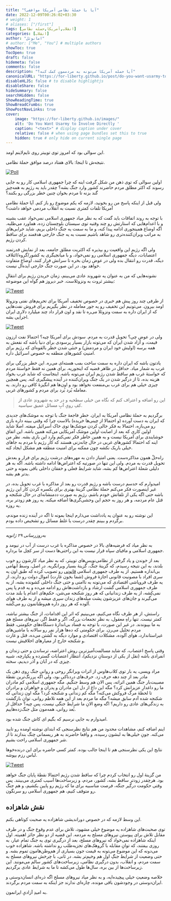```yaml
---
title: "آیا با حملهٔ نظامیِ آمریکا موافقی؟"
date: 2022-12-09T00:26:02+03:30
# weight: 1
# aliases: ["/first"]
tags: [انقلاب,آمریکا,حمله نظامی]
categories: [انقلاب]
author: "امانوئل"
# author: ["Me", "You"] # multiple authors
showToc: true
TocOpen: true
draft: false
hidemeta: false
comments: false
description: "آیا حمله آمریکا می‌تونه به مردممون کمک کنه؟"
canonicalURL: "https://for-liberty.github.io/post/do-you-want-usarmy-to-involve-directly"
disableHLJS: false # to disable highlightjs
disableShare: false
hideSummary: false
searchHidden: false
ShowReadingTime: true
ShowBreadCrumbs: true
ShowPostNavLinks: true
cover:
    image: "https://for-liberty.github.io/images/" 
    alt: 'Do You Want Usarmy to Involve Directly '
    caption: "<text>" # display caption under cover
    relative: false # when using page bundles set this to true
    hidden: true # only hide on current single page
---
```

این سوالی بود که امروز توی توییتر روی تایم‌لاینم اومد.

نتیجه‌ش تا اینجا: بالای هفتاد درصد موافق حملهٔ نظامی.

[![Poll](/images/do-you-want-usarmy-to-involve-directly/01.png#center)](https://twitter.com/A_z_im/status/1600930164627492864)

اولین سوالی که توی ذهن من شکل گرفت اینه که چرا جمهوری اسلامی کار رو به جایی رسوند که اکثر مطلق مردم حاضرند کشور وارد جنگ بشه؟ چقدر باید یه رژیم به همه‌چیز گند بزنه تا مردم بخوان چنین خطر بزرگی رو بکنند؟

ولی قبل از اینکه پاسخ من رو بخونید، لازمه که یکم موضوع رو باز کنم. آیا حملهٔ نظامی آمریکا تلفات کمتری نسبت به انقلاب مردمی خواهد داشت؟

با توجه به روند اتفاقات باید گفت که به نظر میاد جمهوری اسلامی نمی‌خواد عقب بشینه و با اعدام‌هایی که استارتش رو چند وقتیه توی سیستان بلوچستان زده، هماورد می‌طلبه. اگه اوضاع همینجوری ادامه پیدا کنه، و ما به سمت یه جنگ داخلی بریم، شاید خرابی‌های به مراتب ویران‌کننده‌تری رو شاهد باشیم نسبت به یه جنگ خارجی هدفمند برای ساقط کردن رژیم. 

ولی اگه رژیم این واقعیت رو بپذیره که اکثریت مطلق جامعه، بعد از نمایش قدرتمند اعتصابات، دیگه جمهوری اسلامی رو نمی‌خواد، و با میانجیگری یه کشور/گروه/ائتلاف دیگه، قدرت رو انتقال بده ولی در عوض زمان بخره تا سرانش فرار کنند، اوضاع متفاوت خواهد بود. در این صورت جنگ خارجی ایده‌آل نیست.

نشونه‌هایی که من به عنوان یه شهروند عادی می‌بینم، زمان خریدن رژیم برای انتقالِ بیشتر ثروت به ونزوئلاست. خبر دیروز هم گواه این موضوعه:

[![Tweet](/images/do-you-want-usarmy-to-involve-directly/02.png#center)](https://twitter.com/FardadFarahzad/status/1600589425859256322)

از طرفی چند روز پیش هم خبری در خصوص تخفیف آمریکا برای تحریم‌های نفتی ونزوئلا اومد بیرون. می‌تونیم این تخفیف رو یه جور معامله در نظر بگیریم برای فروش نفت‌هایی که از ایران داره به سمت ونزوئلا می‌ره تا نقد و اون قرار داد چند میلیارد دلاری ایران اجرایی بشه. 

[![Tweet](/images/do-you-want-usarmy-to-involve-directly/03.png#center)](https://twitter.com/IranIntlbrk/status/1600180904223297537)

ولی در عوض چی؟ تحویل قدرت به مردم. سودش برای آمریکا چیه؟ احتمالا نفت ارزون قیمت، و آزاد شدن ایران که می‌تونه بازار بسیار پرسودی برای دنیا باشه که نفعش به همه برسه (اولیش خود ایران و مردمش) و خنثی شدن خطر بالقوه‌ای که رژیم برای امنیتِ کشورهای منطقه به خصوص اسرائیل داره.

یادتون باشه که ایران داره به سمت ساخت بمب هسته‌ای می‌ره. این خطر بزرگی برای غرب به شمار میاد. حداقل در ظاهر قضیه که اینجوریه. برای همین نه فقط خواستهٔ مردم که خواستهٔ غرب هم ساقط شدن رژیم ایران می‌تونه باشه. اینجاست که شاید غرب بخواد هزینه بده، تا از درگیر شدن در یک جنگ ویران‌کننده در آینده پیشگیری کنه. پس همچین چیزی خیلی هم برای غرب بی‌منفعت نخواهد بود و اون‌ها هم انگیزهٔ کافی رو دارند. یه معامله بُرد بُرد برای مردم و کشورهای غربی.

> این رو اضافه و اعتراف کنم که نگاه من خیلی سطحیه و در حد یه شهروندِ عادی از کفِ رویِ آبِ مسائل عمیق سیاسیه.

برگردیم به حملهٔ نظامی آمریکا به ایران. خطرِ فاجعهٔ جنگ با توجه به موشک‌های جدیدی که ایران به دست آورده (و احتمالا از چینی‌ها خریده) بالاست چرا که وقتی ببینه داره بازی رو می‌بازه، احتمالا به فکر خالی کردن موشک‌ها توی خاک اسرائیل میفته. اصلا شاید اولین کاری که بعد از اصابت اولین موشک آمریکایی می‌کنه همین باشه. این اتفاق خوشایندی برای آمریکا نیست و به همین خاطر فکر نمی‌کنم وارد این بازی بشه. نظر من اینه که احتمالا کشورهای غربی در حال چانه‌زنی هستند که کار رژیم با مردم به جاهای خیلی باریک نکشه چون ممکنه برای امنیت منطقه هم مشکل ایجاد کنه. 

راه‌حلْ همون مذاکره‌ست. یعنی امتیاز دادن به مهره‌های درشت رژیم برای فرار و بعدش تحویل قدرت به مردم. ولی این تنها در صورتیه که اعتراض‌ها ادامه داشته باشه. اگه به هر دلیلی شعلهٔ اعتراض‌ها کم بشه، شاید شرایط فعلی و خفقان داخلی باقی بمونه و حتی بدتر هم بشه.

امیدوارم که حدسم درست باشه و رژیم قدرت رو بعد از مذاکره با غرب تحویل بده، در غیر اینصورت فکر می‌کنم حملهٔ نظامی گزینهٔ بهتری برای یکسره کردن کار این رژیم باشه حتی اگه یکی از تلفاتش خودم باشم. رژیم به صورت ددمنشانه‌ای در حال شکنجه و قتل عام مردمه، و هر روز به حجم این وحشی‌گری‌ها اضافه میکنه. یه روز هم زودتر بره، یه روزه.

این نوشته رو به عنوان یه یادداشت می‌ذارم اینجا بمونه تا اگه در آینده زنده موندم، برگردم و ببینم چقدر درست یا غلط مسائل رو تشخیص داده بودم.

___

*به‌روزرسانی ۲۹ ژانویه*

به نظر میاد که فرضیه‌های بالا در خصوص مذاکره با غرب درست از آب در نیومد و جمهوری اسلامی و مافیای سپاه قرار نیست به این راحتی‌ها دست از سر کچل ما برداره.

بعد از خوندن و یاد گرفتن از نظامی‌نویس‌های توییتر، که به نظر میاد کارشون رو خوب بلدند، به این نتیجه رسیدم، که گزینهٔ جنگ، گزینهٔ بسیار ویرانگریه. در اصل، وسط ابهامی بی‌اندازه هستیم. از یه طرف جمهوری اسلامی [قانونی](https://twitter.com/IranIntl/status/1619571530538647553) رو تصویب کرده که طبق اون یه سری افراد با مصونیت قانونی اجازهٔ فروش (شما بخون غارت) اموال دولت رو دارند، از یه طرف فروپاشی اقتصادی که می‌تونه به ناامنی و حتی جنگ داخلی کشونده بشه، از یه طرف جمهوری اسلامی گشت ارشاد و بازداشت‌هاش رو ادامه می‌ده و یه قدم پا پس نمی‌کِشه، از یه طرف زندانیانی که هر روز شکنجه می‌شن، حکم‌های اعدام یا بلند مدت می‌گیرند و جان‌های عزیزشون پشت میله‌های زندان سپری میشه و از یه طرف هوای آلوده که هر روز داره هم‌وطنانمون رو می‌کُشه.

راستش، از هر طرف نگاه می‌کنیم، می‌بینیم که اثر این اقدامات، از جنگ بیشتر نباشه، کمتر نیست. تنها راهِ معقول، به نظر تجمعات بزرگه، اگر و فقط اگر، نیروهای مسلح هم به ما بپیوندند. در غیر این صورت، با توجه به فساد بی‌اندازهٔ دستگاه‌های حکومتی، فقط مردم تحلیل می‌رن. برای حکومتی که ده‌ها هزار نفر رو سالانه با ماشین‌های غیراستاندارد، هوای آلوده، مشکلات اقتصادی و موارد دیگه به کُشتن می‌ده، قتل و غارت و شکنجه خارج از معیارهای اخلاقیش نیست.

وقتی پاسخِ اعتصاب، که شاید مسالمت‌آمیزترین روش اعتراضه، ترساندن و حتی زندان و انفرادی باشه (نقل از یکی از دوستانِ نزدیکم)، انتظار اعتصابات گسترده و یکپارچه، شبیه چیزی که در آبان و آذر دیدیم، سخته.

مراد ویسی، یه بار توی کلاب‌هاوس از اثرات ویرانگر روحی و روانی جنگ روی ذهن یک مادر بعد از چند دهه حرف زد. حرف‌های دردناکی بود، ولی اگه پررنگ‌ترین نقطهٔ مصیبت‌بار جنگ همین اثراته، پس الان هم وسط جنگیم. مگه جمهوری اسلامی کم مادران ما رو داغدارِ عزیزانش کرد؟ مگه این داغ از دل این مادران و پدران و خواهران و برادران تا لحظهٔ مرگ فروکش می‌کنه؟ مگه کم زندانی و شکنجه کرد؟ مگه اون زندانی که شکنجه شده آدم سابق میشه؟ مگه ما مردم بعد از این همه تلاطم روانی، توانِ بازگشت به زندگی‌های عادی رو داریم؟ اگه وضعِ الانِ ما شرایط جنگی نیست، پس چیه؟ حداقل از بُعد روانی، همه‌مون مثل جنگ‌زده‌هاییم.

امیدوارم به جایی نرسیم که بگیم ای کاش جنگ شده بود.

اینم اضافه کنم، مشاهدات محدود من هم نتایج نظرسنجی که ابتدای نوشته اومده رو تایید می‌کنه. جونِ خیلی‌ها به لبشون رسیده، و واقعا حاضرند به هر ریسمانی چنگ بندازند تا از شر جمهوری اسلامی راحت بشیم.

نتایج این یکی نظرسنجی هم تا اینجا جالب بوده. کمتر کسی حاضره برای این درنده‌خوها لباس رزم بپوشه.

[![Tweet](/images/do-you-want-usarmy-to-involve-directly/04.png#center)](https://twitter.com/mortezaesmilpor/status/1619500736257339394)

من گزینهٔ اول رو انتخاب کردم چرا که ساقط شدن رژیم احتمالا نقطهٔ پایان جنگ خواهد بود. هرچقدر زودتر ساقط بشه، کشور، مردم، و زیرساخت‌ها آسیب کمتری می‌بینند. پس وقتی حکومت درگیر جنگه، فرصت مناسبیه برای ما که رژیم رو پایین بکشیم، و هم جنگ رو متوقف کنیم، هم جمهوری اسلامی رو سرنگون.

## نقش شاهزاده

این وسط لازمه که در خصوص دوراندیشی شاهزاده یه صحبت کوتاهی بکنم. 

توی صحبت‌های شاهزاده یه موضوعِ خیلی مشهود، تلاش برای عدم وقوع جنگ و در طرف مقابل تلاش برای پیوستن نیروهای مسلح به مردمه. این قضیه از دو نظر حائز اهمیته. اول اینکه شاهزاده نمی‌خواد که نیروهای مسلح، بعد از درگیری توی یه جنگ تمام عیار، به روزی بیفتند، که توانِ مقابله با گروهک‌های تجزیه‌طلب رو نداشته باشه. شاهزاده خوب می‌دونه که این موضوع می‌تونه به قیمت جون بسیاری از هم‌وطن‌هامون تموم بشه. و حتی وضعیت از شرایط جنگِ اول هم وخیم‌تر بشه. در ثانی، با چرخش نیروهای مسلح به سمت مردم، و انقلاب، بدون درگیری نظامی، زیرساخت‌های کشور سالم می‌مونند. این زیرساخت‌ها از بین بره، سال‌ها طول می‌کشه تا ما به شرایط عادی برگردیم.

خلاصه وضعیتِ خیلی پیچیده‌ایه، و به نظر میاد نیروهای مسلح اگه ذره‌ای انسان‌دوستی و ایران‌دوستی در وجودشون باقی مونده، چاره‌ای ندارند جز اینکه به سمت مردم برگردند. 

به امیدِ آزادیِ ایرانمون.
